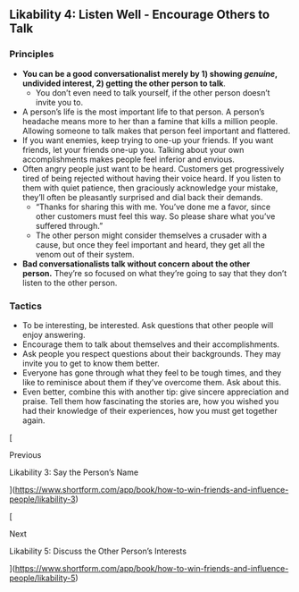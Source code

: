 ## Likability 4: Listen Well - Encourage Others to Talk

### Principles

- **You can be a good conversationalist merely by 1) showing _genuine_, undivided interest, 2) getting the other person to talk**.
    - You don’t even need to talk yourself, if the other person doesn’t invite you to.
- A person’s life is the most important life to that person. A person’s headache means more to her than a famine that kills a million people. Allowing someone to talk makes that person feel important and flattered.
- If you want enemies, keep trying to one-up your friends. If you want friends, let your friends one-up you. Talking about your own accomplishments makes people feel inferior and envious.
- Often angry people just want to be heard. Customers get progressively tired of being rejected without having their voice heard. If you listen to them with quiet patience, then graciously acknowledge your mistake, they’ll often be pleasantly surprised and dial back their demands.
    - “Thanks for sharing this with me. You’ve done me a favor, since other customers must feel this way. So please share what you’ve suffered through.”
    - The other person might consider themselves a crusader with a cause, but once they feel important and heard, they get all the venom out of their system.
- **Bad conversationalists talk without concern about the other person.** They’re so focused on what they’re going to say that they don’t listen to the other person.

### Tactics

- To be interesting, be interested. Ask questions that other people will enjoy answering.
- Encourage them to talk about themselves and their accomplishments.
- Ask people you respect questions about their backgrounds. They may invite you to get to know them better.
- Everyone has gone through what they feel to be tough times, and they like to reminisce about them if they’ve overcome them. Ask about this.
- Even better, combine this with another tip: give sincere appreciation and praise. Tell them how fascinating the stories are, how you wished you had their knowledge of their experiences, how you must get together again.

[

Previous

Likability 3: Say the Person’s Name

](https://www.shortform.com/app/book/how-to-win-friends-and-influence-people/likability-3)

[

Next

Likability 5: Discuss the Other Person’s Interests

](https://www.shortform.com/app/book/how-to-win-friends-and-influence-people/likability-5)